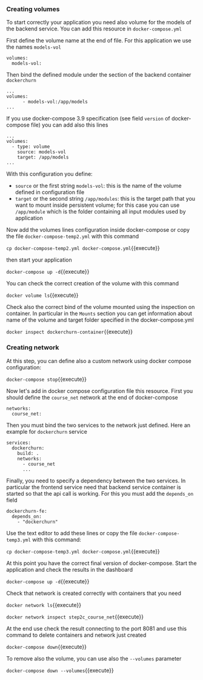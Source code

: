 ### Creating volumes

To start correctly your application you need also volume for the models of the backend service.
You can add this resource in `docker-compose.yml`

First define the volume name at the end of file. For this application we use the names `models-vol`

```
volumes:
  models-vol:
```

Then bind the defined module under the section of the backend container `dockerchurn`

```
...
volumes:
      - models-vol:/app/models
...
```

If you use docker-compose 3.9 specification (see field `version` of docker-compose file)
you can add also this lines

```
...
volumes:
  - type: volume
    source: models-vol
    target: /app/models    
...
```

With this configuration you define:
- `source` or the first string `models-vol`: this is the name of the volume defined in configuration file
- `target` or the second string `/app/modules`: this is the target path that you want to mount inside
  persistent volume; for this case you can use `/app/module` which is the folder
  containing all input modules used by application
  

Now add the volumes lines configuration inside docker-compose or
copy the file `docker-compose-temp2.yml` with this command

`cp docker-compose-temp2.yml docker-compose.yml`{{execute}}

then start your application 

`docker-compose up -d`{{execute}}

You can check the correct creation of the volume with this command 

`docker volume ls`{{execute}}

Check also the correct bind of the volume mounted using the inspection on container. In particular
in the `Mounts` section you can get information about name of the volume and target folder
specified in the docker-compose.yml

`docker inspect dockerchurn-container`{{execute}}

### Creating network

At this step, you can define also a custom network using docker compose configuration:

`docker-compose stop`{{execute}}


Now let's add in docker compose configuration file this resource. First you should 
define the `course_net`
network at the end of docker-compose

```
networks:
  course_net:
```

Then you must bind the two services to the network just defined. Here an example for `dockerchurn`
service

```
services:
  dockerchurn:
    build: .
    networks:
      - course_net
      ...
```

Finally, you need to specify a dependency between the two services. In particular the frontend
service need that backend service container is started so that the api call is working. 
For this you must add the `depends_on` field

```
dockerchurn-fe:
  depends_on:
    - "dockerchurn"
```

Use the text editor to add these lines or copy the file `docker-compose-temp3.yml` with this
command:

`cp docker-compose-temp3.yml docker-compose.yml`{{execute}}


At this point you have the correct final version of docker-compose. Start the application and
check the results in the dashboard

`docker-compose up -d`{{execute}}

Check that network is created correctly with containers that you need

`docker network ls`{{execute}}

`docker network inspect step2c_course_net`{{execute}}
 

At the end use check the result connecting to the port 8081 and
use this command to delete containers and network just created

`docker-compose down`{{execute}}

To remove also the volume, you can use also the `--volumes` parameter

`docker-compose down --volumes`{{execute}}